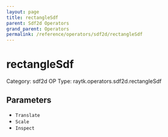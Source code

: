 ```yaml
---
layout: page
title: rectangleSdf
parent: Sdf2d Operators
grand_parent: Operators
permalink: /reference/operators/sdf2d/rectangleSdf
---
```


# rectangleSdf

Category: sdf2d
OP Type: raytk.operators.sdf2d.rectangleSdf



## Parameters

* `Translate`
* `Scale`
* `Inspect`